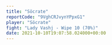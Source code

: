 ```yaml
---
title: "Söcrate"
reportCode: "9VghCRJvynYPpxG1"
player: "Söcrate"
fight: "Lady Vashj - Wipe 10 (70%)"
date: 2021-10-10T19:07:58.024000+00:00
---
```

